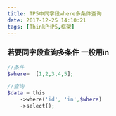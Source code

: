 ```yaml
---
title: TP5中同字段where多条件查询
date: 2017-12-25 14:10:21
tags: [ThinkPHP5,框架]
---
```


### 若要同字段查询多条件 一般用in

``` php
//条件
$where=  [1,2,3,4,5];

//查询
$data = this
	->where('id', 'in',$where)
	->select();
		
```